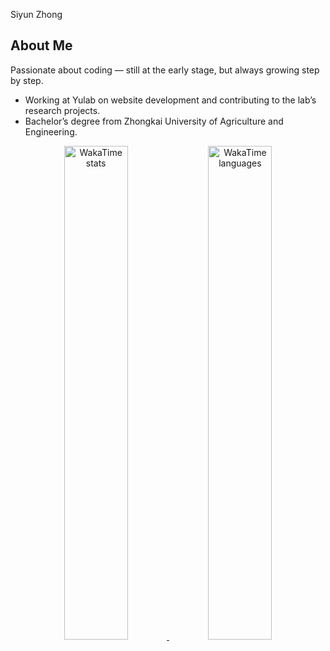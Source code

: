 Siyun Zhong 

## About Me

Passionate about coding — still at the early stage, but always growing step by step.

- Working at Yulab on website development and contributing to the lab’s research projects.
- Bachelor’s degree from Zhongkai University of Agriculture and Engineering.

<p align="center">
  <a href="https://wakatime.com/">
    <img src="https://wakatime.com/share/@5775539e-74e8-4244-b8c3-666330d745bb/e3980dbb-0195-49bc-a184-c4ab9d3bed0a.png" alt="WakaTime stats" width="45%">
  </a>
  <a href="https://wakatime.com/">
    <img src="https://wakatime.com/share/@5775539e-74e8-4244-b8c3-666330d745bb/6726ed01-3ad0-4d62-802a-65123a68636b.png" alt="WakaTime languages" width="45%">
  </a>
</p>
